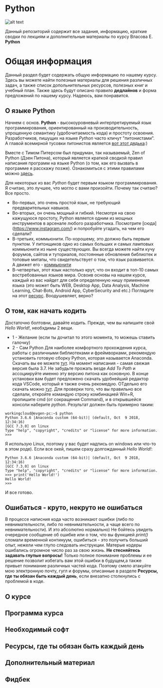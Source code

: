 # Python
![alt text](https://www.python.org/static/community_logos/python-logo-master-v3-TM.png)



Данный репозиторий содержит все задания, информацию, краткие сводки по лекциям и дополнительные материалы по курсу Власова Е. **Python**

# Общая информация
  
  
  Данный раздел будет содержать общую информацию по нашему курсу. Здесь вы можете найти полезные материалы для решения различных задач, а также список допольнительных ресурсов, полезных книг и учебный план. Также здесь будут описано правило **дедлайнов** и форма предложений по нашему курсу. Надеюсь, вам понравится.
## О языке Python 
  
  
  Начнем с основ. **Python** - высокоуровневый интерпретируемый язык программирования, ориентированный на производительность, упрощенную семантику (удобочитаемость кода) и простоту освоения. Разработчиков, пишущих на языке *Python* часто кличут "питонистами". А главой всемирной тусовки питонистов является  [вот этот дядька](https://gvanrossum.github.io/):)
  
  
 Вместе с Тимом Питерсом был придуман, так называемый, Zen of Python (Дзен Питона), который является краткой сводкой правил написания программ на языке Python (о том, как его вызвать в программе я расскажу позже). Ознакомиться с этими правилами можно [здесь](https://www.python.org/dev/peps/pep-0020/).
 
 Для некоторых из вас *Python* будет первым языком программирования. Я считаю, это лучшее, что могло с вами произойти. Почему так считаю? Все просто.
 * Во-первых, это очень простой язык, не требующий предварительных навыков.
 * Во-вторых, он очень мощный и гибкий. Несмотря на свою кажущуюся простоту, Python является одним из мощных инструментов в арсенале любого разработчика. Посмотрите [сюда] (https://www.instagram.com/) и попробуйте угадать, на чем его сделали?
 * В-третьих, коммьюнити. По-хорошему, это должно быть первым пунктом. У питонщиков одно из самых больших и самых ламповых коммьюнити из ныне существующих. Вы всегда можете найти кучу форумов, сайтов и туториалов, постоянные обновления библиотек и топовые митапы, что свидетельствует о том, что язык развивается. А движет его - [коммьюнити](https://www.python.org/community/)
 * В-четвертых, этот язык настолько крут, что он входит в топ-10 самых востребованных языков мира. Освоив основы на нашем курсе, каждый из вас найдет для себя определенную нишу применения языка (это может быть WEB, Desktop App, Data Analysis, Machine Learning, Chat-Bots, Android App, CyberSecurity and etc.)
 Поглядите на этот [ресурс](https://usersnap.com/blog/programming-languages-2018/). Воодушевляет, верно?
 
 
## О том, как начать кодить
  
  Достаточно болтовни, давайте кодить. Прежде, чем вы напишите свой *Hello World!*, необхдимы 2 вещи.
  * 1 - Желание (если ты дочитал то этого момента, то можешь ставить галочку)
  * 2 - Сам Python
  Для наиболее комфортного прохождения курса, работы с различными библиотеками и фреймворками, рекомендую установить готовую сборку Python, которая называется Anaconda. Скачать вы ее можете [тут](https://usersnap.com/blog/programming-languages-2018/). На момент написания - самая свежая версия была 3.7.
 Не забудьте прожать везде *Add To Path* и ассоциируйте именно эту версию питона как основную.
 В конце установки вам будет предложено скачать удобнейший редактор кода VSCode, который я также очень рекомедую. ОТдельно его скачать можно [тут](https://code.visualstudio.com/).
 Для проверки того, что вы правильно все сделали, откройте командую строку комбинацией Win+R, пропишите cmd (от сокращения Command), и в открывшейся консоли наберите *python*.
 Результат должен быть примерно таким:
 ```
workingcloud@evgen-pc:~$ python
Python 3.6.6 |Anaconda custom (64-bit)| (default, Oct  9 2018, 12:34:16) 
[GCC 7.3.0] on linux
Type "help", "copyright", "credits" or "license" for more information.
>>> 
``` 
Я использую Linux, поэтому у вас будет надпись on windows или что-то в этом роде).
Если все окей, пишем сразу долгожданный *Hello World!*:
```
Python 3.6.6 |Anaconda custom (64-bit)| (default, Oct  9 2018, 12:34:16) 
[GCC 7.3.0] on linux
Type "help", "copyright", "credits" or "license" for more information.
>>> print('Hello World!')
Hello World!
>>> 
```
И все готово.

## Ошибаться - круто, некруто не ошибаться
  В процессе написния кода часто возникают ошибки (либо по невнимательности, либо по невнимательности, а чаще всего по невнимательности). И это абсолютно нормально) Не бойтесь увидеть очередное сообщение об ошибке или о том, что вы функцией *print()* сломали временной континуум, ошибиться - это получить больший опыт, нежели чем глупо следовать инструкции. Матерые кодеры ошибались огромное число раз за свою жизнь. **Не стесняйтесь задавать глупые вопросы!** Только полное понимание проблемы и ее решение позволит избегать вам этой ошибки в будущем,а также привьет понимание различных частей кода. Поэтому смело атакуйте мою электронную почту, гугл и форумы, описанные в разделе **Ресурсы, где ты обязан быть каждый день**, если внезапно столкнулись с проблемой в коде.
  
  
## О курсе
  
<h2> Программа курса
<h2> Необходимый софт
<h2> Ресурсы, где ты обязан быть каждый день
<h2> Дополнительный материал
<h2> Фидбек
